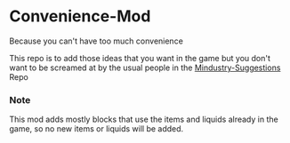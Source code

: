 # Convenience-Mod

Because you can't have too much convenience

This repo is to add those ideas that you want in the game but you don't want to be screamed at by the usual people in the [Mindustry-Suggestions](https://github.com/Anuken/Mindustry-Suggestions) Repo

### Note

This mod adds mostly blocks that use the items and liquids already in the game, so no new items or liquids will be added.